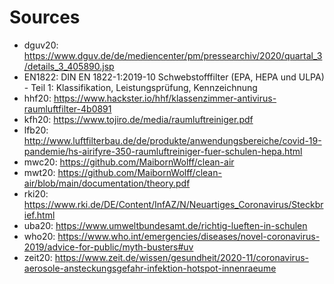 # Sources

* dguv20: https://www.dguv.de/de/mediencenter/pm/pressearchiv/2020/quartal_3/details_3_405890.jsp
* EN1822:  DIN EN 1822-1:2019-10 Schwebstofffilter (EPA, HEPA und ULPA) - Teil 1: Klassifikation, Leistungsprüfung, Kennzeichnung
* hhf20: https://www.hackster.io/hhf/klassenzimmer-antivirus-raumluftfilter-4b0891
* kfh20: https://www.tojiro.de/media/raumluftreiniger.pdf
* lfb20: http://www.luftfilterbau.de/de/produkte/anwendungsbereiche/covid-19-pandemie/hs-airifyre-350-raumluftreiniger-fuer-schulen-hepa.html
* mwc20: https://github.com/MaibornWolff/clean-air
* mwt20: https://github.com/MaibornWolff/clean-air/blob/main/documentation/theory.pdf
* rki20: https://www.rki.de/DE/Content/InfAZ/N/Neuartiges_Coronavirus/Steckbrief.html
* uba20: https://www.umweltbundesamt.de/richtig-lueften-in-schulen
* who20: https://www.who.int/emergencies/diseases/novel-coronavirus-2019/advice-for-public/myth-busters#uv
* zeit20: https://www.zeit.de/wissen/gesundheit/2020-11/coronavirus-aerosole-ansteckungsgefahr-infektion-hotspot-innenraeume
